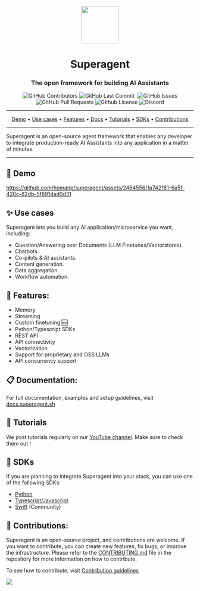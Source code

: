 <div align="center">

<img width="100px" src="https://github.com/homanp/superagent/assets/2464556/eb51fa38-4a2a-4c41-b348-d3c1abc04234" />

# Superagent

### The open framework for building AI Assistants

<p>
<img alt="GitHub Contributors" src="https://img.shields.io/github/contributors/homanp/Superagent" />
<img alt="GitHub Last Commit" src="https://img.shields.io/github/last-commit/homanp/Superagent" />
<img alt="" src="https://img.shields.io/github/repo-size/homanp/Superagent" />
<img alt="GitHub Issues" src="https://img.shields.io/github/issues/homanp/Superagent" />
<img alt="GitHub Pull Requests" src="https://img.shields.io/github/issues-pr/homanp/Superagent" />
<img alt="Github License" src="https://img.shields.io/badge/License-MIT-yellow.svg" />
<img alt="Discord" src="https://img.shields.io/discord/1110910277110743103?label=Discord&logo=discord&logoColor=white&style=plastic&color=d7b023)](https://discord.gg/e8j7mgjDUK" />
</p>

</div>

-----

<p align="center">
  <a href="#-demo">Demo</a> •
  <a href="#-use-cases">Use cases</a> •
  <a href="#-features">Features</a> •
  <a href="https://docs.superagent.sh" target="_blank">Docs</a> •
  <a href="#-tutorials" target="_blank">Tutorials</a> •
  <a href="#-sdks" target="_blank">SDKs</a> •
  <a href="#-contributions" target="_blank">Contributions</a>
</p>

-----

Superagent is an open-source agent framework that enables any developer to integrate production-ready AI Assistants into any application in a matter of minutes.

-----

## 🎥 Demo

https://github.com/homanp/superagent/assets/2464556/1a742181-6a5f-428c-82db-5f891dad0d31


## ✨ Use cases

Superagent lets you build any AI application/microservice you want, including:

- Question/Answering over Documents (LLM Finetunes/Vectorstores).
- Chatbots.
- Co-pilots & AI assistants.
- Content generation.
- Data aggregation.
- Workflow automation.


## 👀 Features:

- Memory
- Streaming
- Custom finetuning 🆕
- Python/Typescript SDKs
- REST API
- API connectivity
- Vectorization
- Support for proprietary and OSS LLMs
- API concurrency support


## 📋 Documentation:
For full documentation, examples and setup guidelines, visit [docs.superagent.sh](https://docs.superagent.sh)


## 🧐 Tutorials

We post tutorials regularly on our [YouTube channel](https://www.youtube.com/channel/UCBeXnF8gh2EwAmOIwpmfjmA). Make sure to check them out ! 


## 🔗 SDKs

If you are planning to integrate Superagent into your stack, you can use one of the following SDKs:

- [Python](https://github.com/homanp/superagent-py)
- [Typescript/Javascript](https://github.com/homanp/superagent-js)
- [Swift](https://github.com/simonweniger/superagent-swift) (Community)


## 🫶 Contributions:

Superagent is an open-source project, and contributions are welcome. If you want to contribute, you can create new features, fix bugs, or improve the infrastructure. Please refer to the [CONTRIBUTING.md](https://github.com/homanp/Superagent/blob/main/.github/CONTRIBUTING.md) file in the repository for more information on how to contribute.

To see how to contribute, visit [Contribution guidelines](https://github.com/homanp/Superagent/blob/main/.github/CONTRIBUTING.md)

<a href="https://github.com/homanp/superagent/graphs/contributors">
  <img src="https://contrib.rocks/image?repo=homanp/superagent" />
</a>
